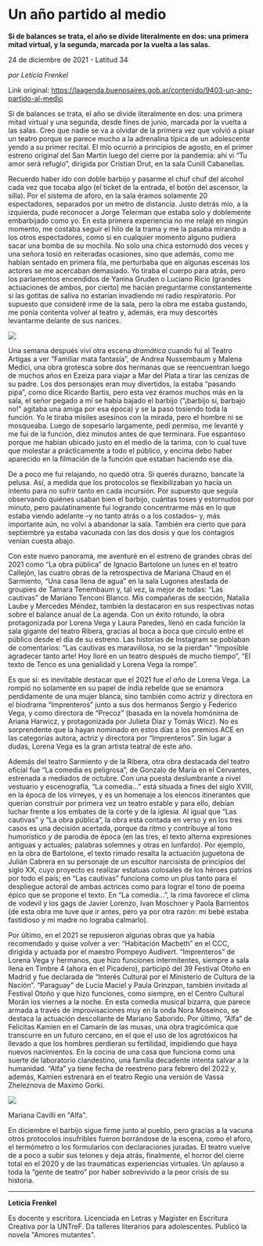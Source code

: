 # Un año partido al medio

**Si de balances se trata, el año se divide literalmente en dos: una primera mitad virtual, y la segunda, marcada por la vuelta a las salas.**

24 de diciembre de 2021 - Latitud 34

_por Leticia Frenkel_

Link original: https://laagenda.buenosaires.gob.ar/contenido/9403-un-ano-partido-al-medio



Si de balances se trata, el año se divide literalmente en dos: una primera mitad virtual y una segunda, desde fines de junio, marcada por la vuelta a las salas. Creo que nadie se va a olvidar de la primera vez que volvió a pisar un teatro porque se parece mucho a la adrenalina típica de un adolescente yendo a su primer recital. El mío ocurrió a principios de agosto, en el primer estreno original del San Martin luego del cierre por la pandemia: ahí vi “Tu amor será refugio”, dirigida por Cristian Drut, en la sala Cunill Cabanellas.




Recuerdo haber ido con doble barbijo y pasarme el chuf chuf del alcohol cada vez que tocaba algo (el ticket de la entrada, el botón del ascensor, la silla). Por el sistema de aforo, en la sala éramos solamente 20 espectadores, separados por un metro de distancia. Justo detrás mío, a la izquierda, pude reconocer a Jorge Telerman que estaba solo y doblemente embarbijado como yo. En esta primera experiencia no me relajé en ningún momento, me costaba seguir el hilo de la trama y me la pasaba mirando a los otros espectadores, como si en cualquier momento alguno pudiera sacar una bomba de su mochila. No solo una chica estornudó dos veces y una señora tosió en reiteradas ocasiones, sino que además, como me habían sentado en primera fila, me perturbaba que en algunas escenas los actores se me acercaban demasiado. Yo tiraba el cuerpo para atrás, pero los parlamentos encendidos de Yanina Gruden o Luciano Ricio (grandes actuaciones de ambos, por cierto) me hacían preguntarme constantemente si las gotitas de saliva no estarían invadiendo mi radio respiratorio. Por supuesto que consideré irme de la sala, pero la obra me estaba gustando, me ponía contenta volver al teatro y, además, era muy descortés levantarme delante de sus narices.




![](https://cdn.feater.me/files/images/128833/0fc8a501-cf76-4226-b1f9-8d2106593cfc.jpg)




Una semana después viví otra escena *dramática* cuando fui al Teatro Artigas a ver “Familiar mata fantasía”, de Andrea Nussembaum y Malena Medici, una obra grotesca sobre dos hermanas que se reencuentran luego de muchos años en Ezeiza para viajar a Mar del Plata a tirar las cenizas de su padre. Los dos personajes eran muy divertidos, la estaba “pasando pipa”, como dice Ricardo Bartis, pero esta vez éramos muchos más en la sala, el señor pegado a mí se había bajado el barbijo (“¡barbijo sí, barbajo no!” agitaba una amiga por esa época) y se la pasó tosiendo toda la función. Yo le tiraba misiles asesinos con la mirada, pero el hombre ni se mosqueaba. Luego de sopesarlo largamente, pedí permiso, me levanté y me fui de la función, diez minutos antes de que terminara. Fue espantoso porque me habían ubicado justo en el medio de la tarima, con lo cual tuve que molestar a prácticamente a todo el público, y encima debo haber aparecido en la filmación de la función que estaban haciendo ese día.




De a poco me fui relajando, no quedó otra. Si querés durazno, bancate la pelusa. Así, a medida que los protocolos se flexibilizaban yo hacía un intento para no sufrir tanto en cada incursión. Por supuesto que seguía observando quiénes usaban bien el barbijo, cuántas toses y estornudos por minuto, pero paulatinamente fui logrando concentrarme más en lo que estaba viendo adelante –y no tanto atrás o a los costados– y, más importante aún, no volví a abandonar la sala. También era cierto que para septiembre ya estaba vacunada con las dos dosis y que los contagios venían cuesta abajo.




Con este nuevo panorama, me aventuré en el estreno de grandes obras del 2021 como “La obra pública” de Ignacio Bartolone un lunes en el teatro Callejón, las cuatro obras de la retrospectiva de Mariana Chaud en el Sarmiento, “Una casa llena de agua” en la sala Lugones atestada de groupies de Tamara Tenembaum y, tal vez, la mejor de todas: “Las cautivas” de Mariano Tenconi Blanco. Mis compañeras de sección, Natalia Laube y Mercedes Méndez, también la destacaron en sus respectivas notas sobre el balance anual de La agenda. Con un éxito rotundo, la obra protagonizada por Lorena Vega y Laura Paredes, llenó en cada función la sala gigante del teatro Ribera, gracias al boca a boca que circuló entre el público desde el día de su estreno. Las historias de Instagram se poblaban de comentarios: “Las cautivas es maravillosa, no se la pierdan” “Imposible agradecer tanto arte! Hoy lloré en un teatro después de mucho tiempo”, “El texto de Tenco es una genialidad y Lorena Vega la rompe”.




Es que sí: es inevitable destacar que el 2021 fue *el año* de Lorena Vega. La rompió no solamente en su papel de india rebelde que se enamora perdidamente de una mujer blanca, sino también como actriz y directora en el biodrama “Imprenteros” junto a sus dos hermanos Sergio y Federico Vega, y como directora de “Precoz” (basada en la novela homónima de Ariana Harwicz, y protagonizada por Julieta Díaz y Tomás Wicz). No es sorprendente que la hayan nominado en estos días a los premios ACE en las categorías autora, actriz y directora por “Imprenteros”. Sin lugar a dudas, Lorena Vega es la gran artista teatral de este año.




Además del teatro Sarmiento y de la Ribera, otra obra destacada del teatro oficial fue “La comedia es peligrosa”, de Gonzalo de María en el Cervantes, estrenada a mediados de octubre. Con una puesta deslumbrante a nivel vestuario y escenografía, “La comedia…” está situada a fines del siglo XVIII, en la época de los virreyes, y es un homenaje a los elencos itinerantes que querían construir por primera vez un teatro estable y para ello, debían luchar frente a los embates de la corte y de la iglesia. Al igual que “Las cautivas” y “La obra pública”, la obra está contada en verso y en los tres casos es una decisión acertada, porque da ritmo y contribuye al tono humorístico y de parodia de época (en las tres, el texto alterna expresiones antiguas y actuales; palabras solemnes y otras en lunfardo). Por ejemplo, en la obra de Bartolone, el texto rimado resalta la actuación juguetona de Julián Cabrera en su personaje de un escultor narcisista de principios del siglo XX, cuyo proyecto es realizar estatuas colosales de los héroes patrios por todo el país; en “Las cautivas” funciona como un plus tanto para el despliegue actoral de ambas actrices como para lograr el tono de poema épico que se propone el texto. En “La comedia…”, la rima favorece el clima de vodevil y los gags de Javier Lorenzo, Ivan Moschner y Paola Barrientos (de esta obra me tuve que ir antes, pero ya por otra razón: mi bebé estaba fastidioso y mi madre no lograba calmarlo).




Por último, en el 2021 se repusieron algunas obras que ya había recomendado y quise volver a ver: “Habitación Macbeth” en el CCC, dirigida y actuada por el maestro Pompeyo Audivert. “Imprenteros” de Lorena Vega y hermanos, que hizo funciones intermitentes, siempre a sala llena en Timbre 4 (ahora en el Picadero), participó del 39 Festival Otoño en Madrid y fue declarada de “Interés Cultural por el Ministerio de Cultura de la Nación”. “Paraguay” de Lucía Maciel y Paula Grinzpan, también invitada al Festival Otoño y que hizo funciones, como siempre, en el Centro Cultural Morán los viernes a la noche. En esta comedia musical bizarra, que parece armada a través de improvisaciones muy en la onda Nora Moseinco, se destaca la actuación descollante de Mariano Saborido. Por último, “Alfa” de Felicitas Kamien en el Camarín de las musas, una obra tragicómica que transcurre en un futuro cercano, en el que el uso de los agrotóxicos ha llevado a que los hombres perdieran su fertilidad, impidiendo que haya nuevos nacimientos. En la cocina de una casa que funciona como una suerte de laboratorio clandestino, una familia decadente intenta salvar a la humanidad. “Alfa” ya tiene fecha de reestreno para febrero del 2022 y, además, Kamien estrenará en el teatro Regio una versión de Vassa Zheleznova de Maximo Gorki.




![](https://cdn.feater.me/files/images/128831/f4c8a901-834d-4caf-9173-fc870549d2f6.jpg)




Mariana Cavilli en "Alfa".




En diciembre el barbijo sigue firme junto al pueblo, pero gracias a la vacuna otros protocolos insufribles fueron borrándose de la escena, como el aforo, el termómetro o los formularios con declaraciones juradas. El teatro vuelve de a poco a subir sus telones y deja atrás, finalmente, el horror del cierre total en el 2020 y de las traumáticas experiencias virtuales. Un aplauso a toda la “gente de teatro” por haber sobrevivido a la peor crisis de su historia.




---




**Leticia Frenkel**




Es docente y escritora. Licenciada en Letras y Magíster en Escritura Creativa por la UNTreF. Da talleres literarios para adolescentes. Publicó la novela "Amores mutantes".



